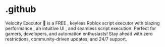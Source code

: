 # .github
Velocity Executor 🚀 is a FREE , keyless Roblox script executor with blazing performance , an intuitive UI , and seamless script execution. Perfect for gamers, developers, and automation enthusiasts! Stay ahead with zero restrictions, community-driven updates, and 24/7 support.
